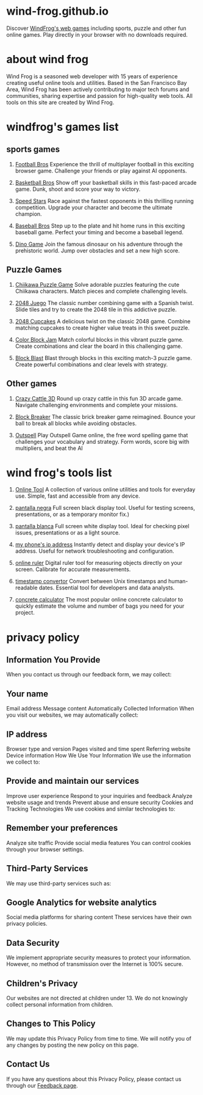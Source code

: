 # wind-frog.github.io
Discover [WindFrog's web games](https://wind-frog.github.io) including sports, puzzle and other fun online games. Play directly in your browser with no downloads required.

# about wind frog
Wind Frog is a seasoned web developer with 15 years of experience creating useful online tools and utilities. Based in the San Francisco Bay Area, Wind Frog has been actively contributing to major tech forums and communities, sharing expertise and passion for high-quality web tools. All tools on this site are created by Wind Frog.

# windfrog's games list

## sports games
1. [Football Bros](https://playfootballbros.net)
   Experience the thrill of multiplayer football in this exciting browser game. Challenge your friends or play against AI opponents.
   
2. [Basketball Bros](https://basketball-bros.online)
   Show off your basketball skills in this fast-paced arcade game. Dunk, shoot and score your way to victory.
   
3. [Speed Stars](https://speedstarsunblocked.net)
   Race against the fastest opponents in this thrilling running competition. Upgrade your character and become the ultimate champion.
   
4. [Baseball Bros](https://baseballbrosunblocked.com)
   Step up to the plate and hit home runs in this exciting baseball game. Perfect your timing and become a baseball legend.
   
5. [Dino Game](https://dinogame.onl)
    Join the famous dinosaur on his adventure through the prehistoric world. Jump over obstacles and set a new high score.

## Puzzle Games
1. [Chiikawa Puzzle Game](https://chiikawapuzzle.co)
   Solve adorable puzzles featuring the cute Chiikawa characters. Match pieces and complete challenging levels.

2. [2048 Juego](https://2048juego.com)
   The classic number combining game with a Spanish twist. Slide tiles and try to create the 2048 tile in this addictive puzzle.

5. [2048 Cupcakes](https://cupcakes2048.org)
   A delicious twist on the classic 2048 game. Combine matching cupcakes to create higher value treats in this sweet puzzle.

4. [Color Block Jam](https://color-block-jam.online)
   Match colorful blocks in this vibrant puzzle game. Create combinations and clear the board in this challenging game.
   
5. [Block Blast](https://blockblast.dev)
    Blast through blocks in this exciting match-3 puzzle game. Create powerful combinations and clear levels with strategy.


## Other games
1. [Crazy Cattle 3D](https://crazycattle3d.dev)
   Round up crazy cattle in this fun 3D arcade game. Navigate challenging environments and complete your missions.

2. [Block Breaker](https://blockbreaker.onl)
   The classic brick breaker game reimagined. Bounce your ball to break all blocks while avoiding obstacles.

3. [Outspell](https://outspell.app)
   Play Outspell Game online, the free word spelling game that challenges your vocabulary and strategy. Form words, score big with multipliers, and beat the AI


# wind frog's tools list
1. [Online Tool](https://onlinetool.co)
   A collection of various online utilities and tools for everyday use. Simple, fast and accessible from any device.

2. [pantalla negra](https://pantallanegra.com)
   Full screen black display tool. Useful for testing screens, presentations, or as a temporary monitor fix.)

3. [pantalla blanca](https://pantallablanca.com)
   Full screen white display tool. Ideal for checking pixel issues, presentations or as a light source.

4. [my phone's ip address](https://myphoneip.org)
   Instantly detect and display your device's IP address. Useful for network troubleshooting and configuration.

5. [online ruler](https://onlineruler.app)
   Digital ruler tool for measuring objects directly on your screen. Calibrate for accurate measurements.

6. [timestamp convertor](https://timestamp.onl)
   Convert between Unix timestamps and human-readable dates. Essential tool for developers and data analysts.

7. [concrete calculator](https://concretecalculator.org)
   The most popular online concrete calculator to quickly estimate the volume and number of bags you need for your project.


# privacy policy
## Information You Provide
When you contact us through our feedback form, we may collect:

## Your name
Email address
Message content
Automatically Collected Information
When you visit our websites, we may automatically collect:

## IP address
Browser type and version
Pages visited and time spent
Referring website
Device information
How We Use Your Information
We use the information we collect to:

## Provide and maintain our services
Improve user experience
Respond to your inquiries and feedback
Analyze website usage and trends
Prevent abuse and ensure security
Cookies and Tracking Technologies
We use cookies and similar technologies to:

## Remember your preferences
Analyze site traffic
Provide social media features
You can control cookies through your browser settings.

## Third-Party Services
We may use third-party services such as:

## Google Analytics for website analytics
Social media platforms for sharing content
These services have their own privacy policies.

## Data Security
We implement appropriate security measures to protect your information. However, no method of transmission over the Internet is 100% secure.

## Children's Privacy
Our websites are not directed at children under 13. We do not knowingly collect personal information from children.

## Changes to This Policy
We may update this Privacy Policy from time to time. We will notify you of any changes by posting the new policy on this page.

## Contact Us
If you have any questions about this Privacy Policy, please contact us through our [Feedback page](https://wind-frog.github.io/feedback.html).
